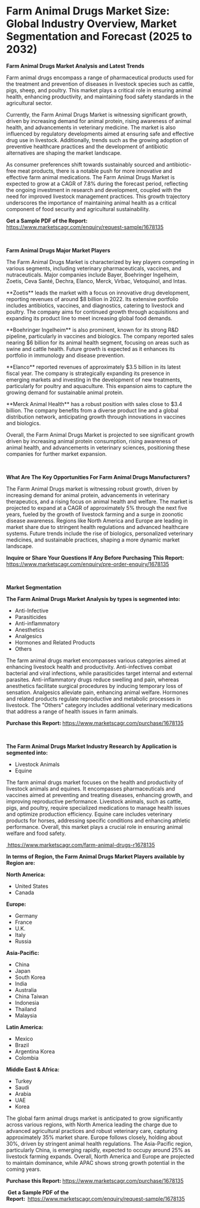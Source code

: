 <p><h1>Farm Animal Drugs Market Size: Global Industry Overview, Market Segmentation and Forecast (2025 to 2032)</h1></p><p><strong>Farm Animal Drugs Market Analysis and Latest Trends</strong></p>
<p><p>Farm animal drugs encompass a range of pharmaceutical products used for the treatment and prevention of diseases in livestock species such as cattle, pigs, sheep, and poultry. This market plays a critical role in ensuring animal health, enhancing productivity, and maintaining food safety standards in the agricultural sector. </p><p>Currently, the Farm Animal Drugs Market is witnessing significant growth, driven by increasing demand for animal protein, rising awareness of animal health, and advancements in veterinary medicine. The market is also influenced by regulatory developments aimed at ensuring safe and effective drug use in livestock. Additionally, trends such as the growing adoption of preventive healthcare practices and the development of antibiotic alternatives are shaping the market landscape.</p><p>As consumer preferences shift towards sustainably sourced and antibiotic-free meat products, there is a notable push for more innovative and effective farm animal medications. The Farm Animal Drugs Market is expected to grow at a CAGR of 7.8% during the forecast period, reflecting the ongoing investment in research and development, coupled with the need for improved livestock management practices. This growth trajectory underscores the importance of maintaining animal health as a critical component of food security and agricultural sustainability.</p></p>
<p><strong>Get a Sample PDF of the Report:&nbsp;</strong> <a href="https://www.marketscagr.com/enquiry/request-sample/1678135?utm_campaign=1944&utm_medium=2&utm_source=Github&utm_content=ia&utm_term=19042025&utm_id=farm-animal-drugs">https://www.marketscagr.com/enquiry/request-sample/1678135</a></p>
<p>&nbsp;</p>
<p><strong>Farm Animal Drugs Major Market Players</strong></p>
<p><p>The Farm Animal Drugs Market is characterized by key players competing in various segments, including veterinary pharmaceuticals, vaccines, and nutraceuticals. Major companies include Bayer, Boehringer Ingelheim, Zoetis, Ceva Santé, Dechra, Elanco, Merck, Virbac, Vetoquinol, and Intas.</p><p>**Zoetis** leads the market with a focus on innovative drug development, reporting revenues of around $8 billion in 2022. Its extensive portfolio includes antibiotics, vaccines, and diagnostics, catering to livestock and poultry. The company aims for continued growth through acquisitions and expanding its product line to meet increasing global food demands.</p><p>**Boehringer Ingelheim** is also prominent, known for its strong R&D pipeline, particularly in vaccines and biologics. The company reported sales nearing $6 billion for its animal health segment, focusing on areas such as swine and cattle health. Future growth is expected as it enhances its portfolio in immunology and disease prevention.</p><p>**Elanco** reported revenues of approximately $3.5 billion in its latest fiscal year. The company is strategically expanding its presence in emerging markets and investing in the development of new treatments, particularly for poultry and aquaculture. This expansion aims to capture the growing demand for sustainable animal protein.</p><p>**Merck Animal Health** has a robust position with sales close to $3.4 billion. The company benefits from a diverse product line and a global distribution network, anticipating growth through innovations in vaccines and biologics.</p><p>Overall, the Farm Animal Drugs Market is projected to see significant growth driven by increasing animal protein consumption, rising awareness of animal health, and advancements in veterinary sciences, positioning these companies for further market expansion.</p></p>
<p>&nbsp;</p>
<p><strong>What Are The Key Opportunities For Farm Animal Drugs Manufacturers?</strong></p>
<p><p>The Farm Animal Drugs market is witnessing robust growth, driven by increasing demand for animal protein, advancements in veterinary therapeutics, and a rising focus on animal health and welfare. The market is projected to expand at a CAGR of approximately 5% through the next five years, fueled by the growth of livestock farming and a surge in zoonotic disease awareness. Regions like North America and Europe are leading in market share due to stringent health regulations and advanced healthcare systems. Future trends include the rise of biologics, personalized veterinary medicines, and sustainable practices, shaping a more dynamic market landscape.</p></p>
<p><strong>Inquire or Share Your Questions If Any Before Purchasing This Report:</strong> <a href="https://www.marketscagr.com/enquiry/pre-order-enquiry/1678135?utm_campaign=1944&utm_medium=2&utm_source=Github&utm_content=ia&utm_term=19042025&utm_id=farm-animal-drugs">https://www.marketscagr.com/enquiry/pre-order-enquiry/1678135</a></p>
<p>&nbsp;</p>
<p><strong>Market Segmentation</strong></p>
<p><strong>The Farm Animal Drugs Market Analysis by types is segmented into:</strong></p>
<p><ul><li>Anti-Infective</li><li>Parasiticides</li><li>Anti-inflammatory</li><li>Anesthetics</li><li>Analgesics</li><li>Hormones and Related Products</li><li>Others</li></ul></p>
<p><p>The farm animal drugs market encompasses various categories aimed at enhancing livestock health and productivity. Anti-infectives combat bacterial and viral infections, while parasiticides target internal and external parasites. Anti-inflammatory drugs reduce swelling and pain, whereas anesthetics facilitate surgical procedures by inducing temporary loss of sensation. Analgesics alleviate pain, enhancing animal welfare. Hormones and related products regulate reproductive and metabolic processes in livestock. The "Others" category includes additional veterinary medications that address a range of health issues in farm animals.</p></p>
<p><strong>Purchase this Report:&nbsp;</strong><a href="https://www.marketscagr.com/purchase/1678135?utm_campaign=1944&utm_medium=2&utm_source=Github&utm_content=ia&utm_term=19042025&utm_id=farm-animal-drugs">https://www.marketscagr.com/purchase/1678135</a></p>
<p>&nbsp;</p>
<p><strong>The Farm Animal Drugs Market Industry Research by Application is segmented into:</strong></p>
<p><ul><li>Livestock Animals</li><li>Equine</li></ul></p>
<p><p>The farm animal drugs market focuses on the health and productivity of livestock animals and equines. It encompasses pharmaceuticals and vaccines aimed at preventing and treating diseases, enhancing growth, and improving reproductive performance. Livestock animals, such as cattle, pigs, and poultry, require specialized medications to manage health issues and optimize production efficiency. Equine care includes veterinary products for horses, addressing specific conditions and enhancing athletic performance. Overall, this market plays a crucial role in ensuring animal welfare and food safety.</p></p>
<p><a href="https://www.marketscagr.com/farm-animal-drugs-r1678135?utm_campaign=1944&utm_medium=2&utm_source=Github&utm_content=ia&utm_term=19042025&utm_id=farm-animal-drugs">&nbsp;https://www.marketscagr.com/farm-animal-drugs-r1678135</a></p>
<p><strong>In terms of Region, the Farm Animal Drugs Market Players available by Region are:</strong></p>
<p>
    <p> <strong> North America: </strong>
        <ul>
            <li>United States</li>
            <li>Canada</li>
        </ul>
        </p> 
    <p> <strong> Europe: </strong>
        <ul>
            <li>Germany</li>
            <li>France</li>
            <li>U.K.</li>
            <li>Italy</li>
            <li>Russia</li>
        </ul>
        </p> 
    <p> <strong> Asia-Pacific: </strong>
        <ul>
            <li>China</li>
            <li>Japan</li>
            <li>South Korea</li>
            <li>India</li>
            <li>Australia</li>
            <li>China Taiwan</li>
            <li>Indonesia</li>
            <li>Thailand</li>
            <li>Malaysia</li>
        </ul>
        </p> 
    <p> <strong> Latin America: </strong>
        <ul>
            <li>Mexico</li>
            <li>Brazil</li>
            <li>Argentina Korea</li>
            <li>Colombia</li>
        </ul>
        </p> 
    <p> <strong> Middle East & Africa: </strong>
        <ul>
            <li>Turkey</li>
            <li>Saudi</li>
            <li>Arabia</li>
            <li>UAE</li>
            <li>Korea</li>
        </ul>
    </p>
    </p>
<p><p>The global farm animal drugs market is anticipated to grow significantly across various regions, with North America leading the charge due to advanced agricultural practices and robust veterinary care, capturing approximately 35% market share. Europe follows closely, holding about 30%, driven by stringent animal health regulations. The Asia-Pacific region, particularly China, is emerging rapidly, expected to occupy around 25% as livestock farming expands. Overall, North America and Europe are projected to maintain dominance, while APAC shows strong growth potential in the coming years.</p></p>
<p><strong>Purchase this Report: </strong><a href="https://www.marketscagr.com/purchase/1678135?utm_campaign=1944&utm_medium=2&utm_source=Github&utm_content=ia&utm_term=19042025&utm_id=farm-animal-drugs">https://www.marketscagr.com/purchase/1678135</a></p>
<p>&nbsp;<strong>Get a Sample PDF of the Report:&nbsp;&nbsp;</strong><a href="https://www.marketscagr.com/enquiry/request-sample/1678135?utm_campaign=1944&utm_medium=2&utm_source=Github&utm_content=ia&utm_term=19042025&utm_id=farm-animal-drugs">https://www.marketscagr.com/enquiry/request-sample/1678135</a></p>
<p><strong></strong></p>
<p><p></p><p></p><p></p></p>